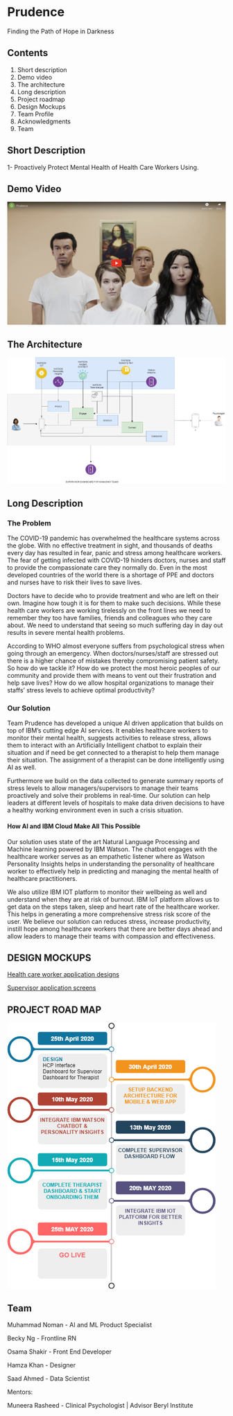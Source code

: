# Prudence
Finding the Path of Hope in Darkness

## Contents

1. Short description
2. Demo video
3. The architecture
4. Long description
5. Project roadmap
6. Design Mockups
7. Team Profile
8. Acknowledgments
9. Team

## Short Description
1-  Proactively Protect  Mental Health of Health Care Workers Using.

## Demo Video

[![Youtube Demo Video](images/prudence_video_screenshot.jpg)](https://www.youtube.com/embed/kGOm35kHa_k)

 ## The Architecture

![architecture](images/architecture.png)




## Long Description

### The Problem
The COVID-19 pandemic has overwhelmed the healthcare systems across the globe. With no effective treatment in sight, and thousands of deaths every day has resulted in fear, panic and stress among healthcare workers. The fear of getting infected with COVID-19 hinders doctors, nurses and staff to provide the compassionate care they normally do. Even in the most developed countries of the world there is a shortage of PPE and doctors and nurses have to risk their lives to save lives. 

Doctors have to decide who to provide treatment and who are left on their own. Imagine how tough it is for them to make such decisions. While these health care workers are working tirelessly on the front lines we need to remember they too have families, friends and colleagues who they care about. We need to understand that seeing so much suffering day in day out results in severe mental health problems.

According to WHO almost everyone suffers from psychological stress when going through an emergency. When doctors/nurses/staff are stressed out there is  a higher chance of mistakes thereby compromising patient safety. So how do we tackle it? How do we protect the most heroic peoples of our community and provide them with means to vent out their frustration and help save lives?  How do we allow hospital organizations to manage their staffs’ stress levels to achieve optimal productivity?

### Our Solution

Team Prudence has developed a unique AI driven application that builds on top of IBM’s cutting edge AI services. It enables healthcare workers to monitor their mental health, suggests activities to release stress, allows them to  interact with an Artificially Intelligent chatbot to explain their situation and if need be get connected to a therapist to help them manage their situation. The assignment of a therapist can be done intelligently using AI as well. 

Furthermore we build on the data collected to generate summary reports of stress levels  to allow managers/supervisors to manage their teams proactively and solve their problems in real-time. Our solution can help leaders at different levels of hospitals to make data driven decisions to have a healthy working environment even in such a crisis situation.

#### How AI and IBM Cloud Make All This Possible
Our solution uses state of the art Natural Language Processing and Machine learning powered by IBM Watson. The chatbot engages with the healthcare worker serves as an empathetic listener where as Watson Personality Insights helps in understanding the personality of healthcare worker to effectively help in predicting and managing the mental health of healthcare practitioners. 

We also utilize IBM IOT platform to monitor their wellbeing as well and understand when they are at risk of burnout.  IBM IoT platform allows us to get data on the steps taken, sleep and heart rate  of the healthcare worker. This helps in generating a more comprehensive stress risk score of the user. We believe our solution can reduces stress, increase productivity, instill hope among healthcare  workers that there are better days ahead and allow leaders to manage their teams with compassion and effectiveness.

## DESIGN MOCKUPS

[Health care worker application designs](https://www.figma.com/proto/2RG3yznmdZNHw31zNqREjn/Covid_19--Prudence?node-id=56%3A765&viewport=503%2C578%2C0.22066399455070496&scaling=min-zoom)

[Supervisor application screens](https://www.figma.com/proto/2RG3yznmdZNHw31zNqREjn/Covid_19-Prudence?node-id=188%3A472&scaling=scale-down)


## PROJECT ROAD MAP

![RoadMap](images/roadmap.png)

## Team

Muhammad Noman - AI and ML Product Specialist

Becky Ng - Frontline RN

Osama Shakir -  Front End Developer

Hamza Khan - Designer

Saad Ahmed -  Data Scientist

Mentors:

Muneera Rasheed - Clinical Psychologist | Advisor Beryl Institute
